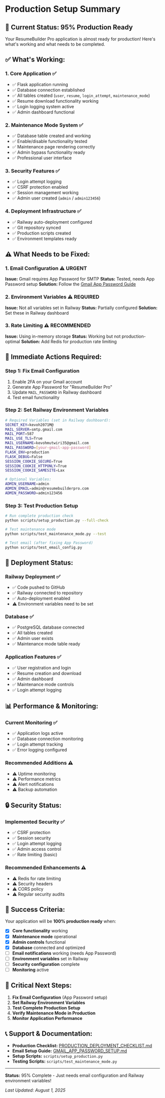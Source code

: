# Production Setup Summary

## 🎯 **Current Status: 95% Production Ready**

Your ResumeBuilder Pro application is almost ready for production! Here's what's working and what needs to be completed.

## ✅ **What's Working:**

### **1. Core Application** ✅
- ✅ Flask application running
- ✅ Database connection established
- ✅ All tables created (`user`, `resume`, `login_attempt`, `maintenance_mode`)
- ✅ Resume download functionality working
- ✅ Login logging system active
- ✅ Admin dashboard functional

### **2. Maintenance Mode System** ✅
- ✅ Database table created and working
- ✅ Enable/disable functionality tested
- ✅ Maintenance page rendering correctly
- ✅ Admin bypass functionality ready
- ✅ Professional user interface

### **3. Security Features** ✅
- ✅ Login attempt logging
- ✅ CSRF protection enabled
- ✅ Session management working
- ✅ Admin user created (`admin` / `admin123456`)

### **4. Deployment Infrastructure** ✅
- ✅ Railway auto-deployment configured
- ✅ Git repository synced
- ✅ Production scripts created
- ✅ Environment templates ready

## ⚠️ **What Needs to be Fixed:**

### **1. Email Configuration** ⚠️ **URGENT**
**Issue:** Gmail requires App Password for SMTP
**Status:** Tested, needs App Password setup
**Solution:** Follow the [Gmail App Password Guide](GMAIL_APP_PASSWORD_SETUP.md)

### **2. Environment Variables** ⚠️ **REQUIRED**
**Issue:** Not all variables set in Railway
**Status:** Partially configured
**Solution:** Set these in Railway dashboard

### **3. Rate Limiting** ⚠️ **RECOMMENDED**
**Issue:** Using in-memory storage
**Status:** Working but not production-optimal
**Solution:** Add Redis for production rate limiting

## 🔧 **Immediate Actions Required:**

### **Step 1: Fix Email Configuration**
1. Enable 2FA on your Gmail account
2. Generate App Password for "ResumeBuilder Pro"
3. Update `MAIL_PASSWORD` in Railway dashboard
4. Test email functionality

### **Step 2: Set Railway Environment Variables**
```bash
# Required Variables (set in Railway dashboard):
SECRET_KEY=kevoh2071M@
MAIL_SERVER=smtp.gmail.com
MAIL_PORT=587
MAIL_USE_TLS=True
MAIL_USERNAME=kevohmutwiri35@gmail.com
MAIL_PASSWORD=[your-gmail-app-password]
FLASK_ENV=production
FLASK_DEBUG=False
SESSION_COOKIE_SECURE=True
SESSION_COOKIE_HTTPONLY=True
SESSION_COOKIE_SAMESITE=Lax

# Optional Variables:
ADMIN_USERNAME=admin
ADMIN_EMAIL=admin@resumebuilderpro.com
ADMIN_PASSWORD=admin123456
```

### **Step 3: Test Production Setup**
```bash
# Run complete production check
python scripts/setup_production.py --full-check

# Test maintenance mode
python scripts/test_maintenance_mode.py --test

# Test email (after fixing App Password)
python scripts/test_email_config.py
```

## 🚀 **Deployment Status:**

### **Railway Deployment** ✅
- ✅ Code pushed to GitHub
- ✅ Railway connected to repository
- ✅ Auto-deployment enabled
- ⚠️ Environment variables need to be set

### **Database** ✅
- ✅ PostgreSQL database connected
- ✅ All tables created
- ✅ Admin user exists
- ✅ Maintenance mode table ready

### **Application Features** ✅
- ✅ User registration and login
- ✅ Resume creation and download
- ✅ Admin dashboard
- ✅ Maintenance mode controls
- ✅ Login attempt logging

## 📊 **Performance & Monitoring:**

### **Current Monitoring** ✅
- ✅ Application logs active
- ✅ Database connection monitoring
- ✅ Login attempt tracking
- ✅ Error logging configured

### **Recommended Additions** ⚠️
- ⚠️ Uptime monitoring
- ⚠️ Performance metrics
- ⚠️ Alert notifications
- ⚠️ Backup automation

## 🔒 **Security Status:**

### **Implemented Security** ✅
- ✅ CSRF protection
- ✅ Session security
- ✅ Login attempt logging
- ✅ Admin access control
- ✅ Rate limiting (basic)

### **Recommended Enhancements** ⚠️
- ⚠️ Redis for rate limiting
- ⚠️ Security headers
- ⚠️ CORS policy
- ⚠️ Regular security audits

## 🎯 **Success Criteria:**

Your application will be **100% production ready** when:

- [x] **Core functionality** working
- [x] **Maintenance mode** operational
- [x] **Admin controls** functional
- [x] **Database** connected and optimized
- [ ] **Email notifications** working (needs App Password)
- [ ] **Environment variables** set in Railway
- [ ] **Security configuration** complete
- [ ] **Monitoring** active

## 🚨 **Critical Next Steps:**

1. **Fix Email Configuration** (App Password setup)
2. **Set Railway Environment Variables**
3. **Test Complete Production Setup**
4. **Verify Maintenance Mode in Production**
5. **Monitor Application Performance**

## 📞 **Support & Documentation:**

- **Production Checklist:** [PRODUCTION_DEPLOYMENT_CHECKLIST.md](PRODUCTION_DEPLOYMENT_CHECKLIST.md)
- **Email Setup Guide:** [GMAIL_APP_PASSWORD_SETUP.md](GMAIL_APP_PASSWORD_SETUP.md)
- **Setup Scripts:** `scripts/setup_production.py`
- **Testing Scripts:** `scripts/test_maintenance_mode.py`

---

**Status:** 95% Complete - Just needs email configuration and Railway environment variables!

*Last Updated: August 1, 2025*
